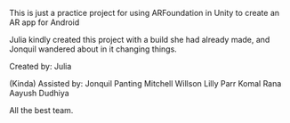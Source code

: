 This is just a practice project for using ARFoundation in Unity to create an AR app for Android

Julia kindly created this project with a build she had already made, and Jonquil wandered about in it changing things.  

Created by: Julia

(Kinda) Assisted by:
Jonquil Panting
Mitchell Willson
Lilly Parr
Komal Rana
Aayush Dudhiya

All the best team.
